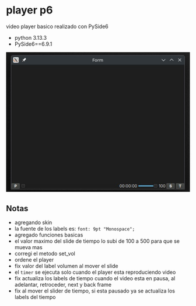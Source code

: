 # player p6

video player basico realizado con PySide6
- python 3.13.3
- PySide6==6.9.1

![](otros/cap_player-p6.jpg)


## Notas

- agregando skin
- la fuente de los labels es: `font: 9pt "Monospace";`
- agregado funciones basicas
- el valor maximo del slide de tiempo lo subi de 100 a 500 para que se mueva mas
- corregi el metodo set_vol
- ordene el player
- fix valor del label volumen al mover el slide
- el `timer` se ejecuta solo cuando el player esta reproduciendo video
- fix actualiza los labels de tiempo cuando el video esta en pausa, al adelantar, retroceder, next y back frame
- fix al mover el slider de tiempo, si esta pausado ya se actualiza los labels del tiempo

